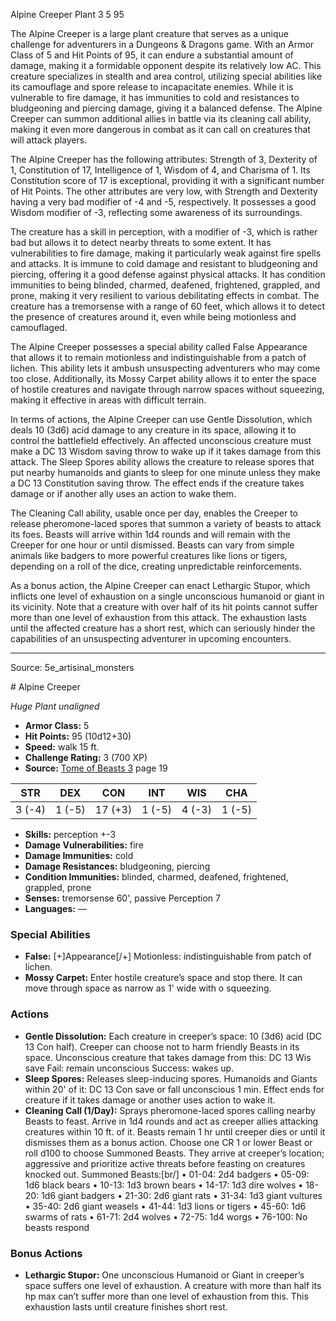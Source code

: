 <MonsterName/>Alpine Creeper</MonsterName>
<CreatureType/>Plant</CreatureType>
<CR/>3</CR>
<AC/>5</AC>
<HP/>95</HP>
<summary>The Alpine Creeper is a large plant creature that serves as a unique challenge for adventurers in a Dungeons & Dragons game. With an Armor Class of 5 and Hit Points of 95, it can endure a substantial amount of damage, making it a formidable opponent despite its relatively low AC. This creature specializes in stealth and area control, utilizing special abilities like its camouflage and spore release to incapacitate enemies. While it is vulnerable to fire damage, it has immunities to cold and resistances to bludgeoning and piercing damage, giving it a balanced defense. The Alpine Creeper can summon additional allies in battle via its cleaning call ability, making it even more dangerous in combat as it can call on creatures that will attack players. </summary>

<detail>

The Alpine Creeper has the following attributes: Strength of 3, Dexterity of 1, Constitution of 17, Intelligence of 1, Wisdom of 4, and Charisma of 1. Its Constitution score of 17 is exceptional, providing it with a significant number of Hit Points. The other attributes are very low, with Strength and Dexterity having a very bad modifier of -4 and -5, respectively. It possesses a good Wisdom modifier of -3, reflecting some awareness of its surroundings.

The creature has a skill in perception, with a modifier of -3, which is rather bad but allows it to detect nearby threats to some extent. It has vulnerabilities to fire damage, making it particularly weak against fire spells and attacks. It is immune to cold damage and resistant to bludgeoning and piercing, offering it a good defense against physical attacks. It has condition immunities to being blinded, charmed, deafened, frightened, grappled, and prone, making it very resilient to various debilitating effects in combat. The creature has a tremorsense with a range of 60 feet, which allows it to detect the presence of creatures around it, even while being motionless and camouflaged.

The Alpine Creeper possesses a special ability called False Appearance that allows it to remain motionless and indistinguishable from a patch of lichen. This ability lets it ambush unsuspecting adventurers who may come too close. Additionally, its Mossy Carpet ability allows it to enter the space of hostile creatures and navigate through narrow spaces without squeezing, making it effective in areas with difficult terrain.

In terms of actions, the Alpine Creeper can use Gentle Dissolution, which deals 10 (3d6) acid damage to any creature in its space, allowing it to control the battlefield effectively. An affected unconscious creature must make a DC 13 Wisdom saving throw to wake up if it takes damage from this attack. The Sleep Spores ability allows the creature to release spores that put nearby humanoids and giants to sleep for one minute unless they make a DC 13 Constitution saving throw. The effect ends if the creature takes damage or if another ally uses an action to wake them. 

The Cleaning Call ability, usable once per day, enables the Creeper to release pheromone-laced spores that summon a variety of beasts to attack its foes. Beasts will arrive within 1d4 rounds and will remain with the Creeper for one hour or until dismissed. Beasts can vary from simple animals like badgers to more powerful creatures like lions or tigers, depending on a roll of the dice, creating unpredictable reinforcements.

As a bonus action, the Alpine Creeper can enact Lethargic Stupor, which inflicts one level of exhaustion on a single unconscious humanoid or giant in its vicinity. Note that a creature with over half of its hit points cannot suffer more than one level of exhaustion from this attack. The exhaustion lasts until the affected creature has a short rest, which can seriously hinder the capabilities of an unsuspecting adventurer in upcoming encounters.</detail>



---

Source: 5e_artisinal_monsters

<statblock>
# Alpine Creeper

*Huge* *Plant* *unaligned*

- **Armor Class:** 5
- **Hit Points:** 95 (10d12+30)
- **Speed:** walk 15 ft.
- **Challenge Rating:** 3 (700 XP)
- **Source:** [Tome of Beasts 3](https://koboldpress.com/kpstore/product/tome-of-beasts-3-for-5th-edition/) page 19

| STR | DEX | CON | INT | WIS | CHA |
| --- | --- | --- | --- | --- | --- |
| 3 (-4) | 1 (-5) | 17 (+3) | 1 (-5) | 4 (-3) | 1 (-5) |

- **Skills:** perception +-3
- **Damage Vulnerabilities:** fire
- **Damage Immunities:** cold
- **Damage Resistances:** bludgeoning, piercing
- **Condition Immunities:** blinded, charmed, deafened, frightened, grappled, prone
- **Senses:** tremorsense 60', passive Perception 7
- **Languages:** —

### Special Abilities

- **False:** [+]Appearance[/+] Motionless: indistinguishable from patch of lichen.
- **Mossy Carpet:** Enter hostile creature’s space and stop there. It can move through space as narrow as 1' wide with o squeezing.

### Actions

- **Gentle Dissolution:** Each creature in creeper’s space: 10 (3d6) acid (DC 13 Con half). Creeper can choose not to harm friendly Beasts in its space. Unconscious creature that takes damage from this: DC 13 Wis save Fail: remain unconscious Success: wakes up.
- **Sleep Spores:** Releases sleep-inducing spores. Humanoids and Giants within 20' of it: DC 13 Con save or fall unconscious 1 min. Effect ends for creature if it takes damage or another uses action to wake it.
- **Cleaning Call (1/Day):** Sprays pheromone-laced spores calling nearby Beasts to feast. Arrive in 1d4 rounds and act as creeper allies attacking creatures within 10 ft. of it. Beasts remain 1 hr until creeper dies or until it dismisses them as a bonus action. Choose one CR 1 or lower Beast or roll d100 to choose Summoned Beasts. They arrive at creeper’s location; aggressive and prioritize active threats before feasting on creatures knocked out. Summoned Beasts:[br/] • 01-04: 2d4 badgers • 05-09: 1d6 black bears • 10-13: 1d3 brown bears • 14-17: 1d3 dire wolves • 18-20: 1d6 giant badgers • 21-30: 2d6 giant rats  • 31-34: 1d3 giant vultures • 35-40: 2d6 giant weasels • 41-44: 1d3 lions or tigers • 45-60: 1d6 swarms of rats • 61-71: 2d4 wolves • 72-75: 1d4 worgs • 76-100: No beasts respond

### Bonus Actions

- **Lethargic Stupor:** One unconscious Humanoid or Giant in creeper’s space suffers one level of exhaustion. A creature with more than half its hp max can’t suffer more than one level of exhaustion from this. This exhaustion lasts until creature finishes short rest.


</statblock>


